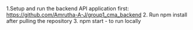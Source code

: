 1.Setup and run the backend API application first: https://github.com/Amrutha-A-J/group1_cma_backend
2. Run npm install after pulling the repository
3. npm start - to run locally
